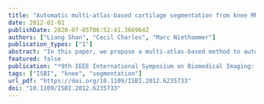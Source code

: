 ```yaml
---
title: "Automatic multi-atlas-based cartilage segmentation from knee MR images"
date: 2012-01-01
publishDate: 2020-07-05T06:52:41.366964Z
authors: ["Liang Shan", "Cecil Charles", "Marc Niethammer"]
publication_types: ["1"]
abstract: "In this paper, we propose a multi-atlas-based method to automatically segment the femoral and tibial cartilage from T1 weighted magnetic resonance (MR) knee images. The segmentation result is a joint decision of the spatial priors from a multi-atlas registration and the local likelihoods within a Bayesian framework. The cartilage likelihoods are obtained from a probabilistic k nearest neighbor classification. Validation results on 18 knee MR images against the manual expert segmentations from a dataset acquired for osteoarthritis research show good performance for the segmentation of femoral and tibial cartilage (mean Dice similarity coefficient of 75.2% and 81.7% respectively)."
featured: false
publication: "*9th IEEE International Symposium on Biomedical Imaging: From Nano to Macro, ISBI 2012, May 2-5, 2012, Barcelona, Spain, Proceedings*"
tags: ["ISBI", "knee", "segmentation"]
url_pdf: "https://doi.org/10.1109/ISBI.2012.6235733"
doi: "10.1109/ISBI.2012.6235733"
---
```


